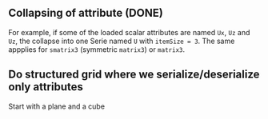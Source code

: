 ## Collapsing of attribute (DONE)
For example, if some of the loaded scalar attributes are named `Ux`, `Uz` and `Uz`, the collapse into one Serie named `U` with `itemSize = 3`.
The same appplies for `smatrix3` (symmetric `matrix3`) or `matrix3`.

## Do structured grid where we serialize/deserialize only attributes
Start with a plane and a cube